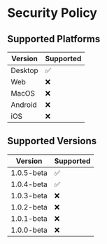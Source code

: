 # Security Policy

## Supported Platforms

| Version | Supported          |
| ---------- | ------------------ |
| Desktop   | :white_check_mark: |
| Web       | :x: |
| MacOS     | :x: |
| Android   | :x: |
| iOS       | :x: |


## Supported Versions

| Version | Supported          |
| ---------- | ------------------ |
| 1.0.5-beta   | :white_check_mark: |
| 1.0.4-beta   | :white_check_mark: |
| 1.0.3-beta   | :x: |
| 1.0.2-beta   | :x: |
| 1.0.1-beta   | :x: |
| 1.0.0-beta   | :x: |


